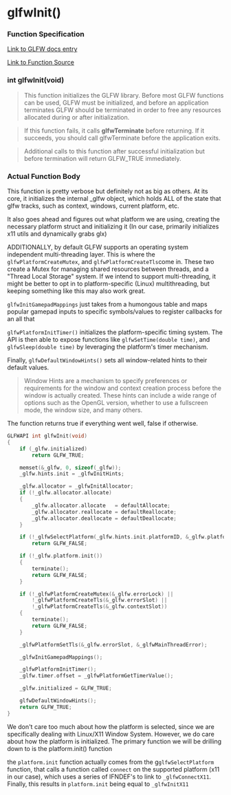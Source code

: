 # glfwInit()
### Function Specification
[Link to GLFW docs entry](https://www.glfw.org/docs/3.3/group__init.html#ga317aac130a235ab08c6db0834907d85e)

[Link to Function Source](https://github.com/glfw/glfw/blob/1fe98a0d5388435720d380439497630ac0477455/src/init.c#L410)

### int glfwInit(void)
>This function initializes the GLFW library. Before most GLFW functions can be used, GLFW must be initialized, and before an application terminates GLFW should be terminated in order to free any resources allocated during or after initialization.

>If this function fails, it calls **glfwTerminate** before returning. If it succeeds, you should call glfwTerminate before the application exits.

>Additional calls to this function after successful initialization but before termination will return GLFW_TRUE immediately.

### Actual Function Body
This function is pretty verbose but definitely not as big as others. At its core, it initializes the internal _glfw object, which holds ALL of the state that glfw tracks, such as context, windows, current platform, etc. 

It also goes ahead and figures out what platform we are using, creating the necessary platform struct and initializing it (In our case, primarily initializes x11 utils and dynamically grabs glx)

ADDITIONALLY, by default GLFW supports an operating system independent multi-threading layer. This is where the `glfwPlatformCreateMutex`, and `glfwPlatformCreateTls`come in. These two create a Mutex for managing shared resources between threads, and a "Thread Local Storage" system. If we intend to support multi-threading, it might be better to opt in to platform-specific (Linux) multithreading, but keeping something like this may also work great.

`glfwInitGamepadMappings` just takes from a humongous table and maps popular gamepad inputs to specific symbols/values to register callbacks for an all that

`glfwPlatformInitTimer()` initializes the platform-specific timing system. The API is then able to expose functions like `glfwSetTime(double time)`, and `glfwSleep(double time)` by leveraging the platform's timer mechanism.

Finally, `glfwDefaultWindowHints()` sets all window-related hints to their default values. 
>  Window Hints are a mechanism to specify preferences or requirements for the window and context creation process before the window is actually created. These hints can include a wide range of options such as the OpenGL version, whether to use a fullscreen mode, the window size, and many others.

The function returns true if everything went well, false if otherwise.

```C++
GLFWAPI int glfwInit(void)
{
    if (_glfw.initialized)
        return GLFW_TRUE;

    memset(&_glfw, 0, sizeof(_glfw));
    _glfw.hints.init = _glfwInitHints;

    _glfw.allocator = _glfwInitAllocator;
    if (!_glfw.allocator.allocate)
    {
        _glfw.allocator.allocate   = defaultAllocate;
        _glfw.allocator.reallocate = defaultReallocate;
        _glfw.allocator.deallocate = defaultDeallocate;
    }

    if (!_glfwSelectPlatform(_glfw.hints.init.platformID, &_glfw.platform))
        return GLFW_FALSE;

    if (!_glfw.platform.init())
    {
        terminate();
        return GLFW_FALSE;
    }

    if (!_glfwPlatformCreateMutex(&_glfw.errorLock) ||
        !_glfwPlatformCreateTls(&_glfw.errorSlot) ||
        !_glfwPlatformCreateTls(&_glfw.contextSlot))
    {
        terminate();
        return GLFW_FALSE;
    }

    _glfwPlatformSetTls(&_glfw.errorSlot, &_glfwMainThreadError);

    _glfwInitGamepadMappings();

    _glfwPlatformInitTimer();
    _glfw.timer.offset = _glfwPlatformGetTimerValue();

    _glfw.initialized = GLFW_TRUE;

    glfwDefaultWindowHints();
    return GLFW_TRUE;
}
```

We don't care too much about how the platform is selected, since we are specifically dealing with Linux/X11 Window System. However,
we do care about how the platform is initialized. The primary function we will be drilling down to is the platform.init() function

the `platform.init` function actually comes from the g`glfwSelectPlatform` function, that calls a function called `connect` on the supported platform (x11 in our case), which uses a series of IFNDEF's to link to `_glfwConnectX11`. Finally, this results in `platform.init` being equal to `_glfwInitX11`